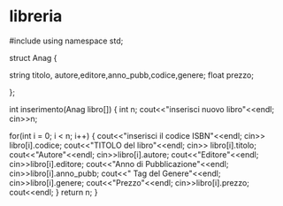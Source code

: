 # libreria
#include <iostream>
using namespace std;

struct Anag
{
  
  string titolo, autore,editore,anno_pubb,codice,genere;
  float prezzo;
 
};

int inserimento(Anag libro[])
{
  int n;
  cout<<"inserisci nuovo libro"<<endl;
  cin>>n;

  for(int i = 0; i < n; i++)
  {
    cout<<"inserisci il codice ISBN"<<endl;
    cin>> libro[i].codice;
    cout<<"TITOLO del libro"<<endl;
    cin>> libro[i].titolo;
    cout<<"Autore"<<endl;
    cin>>libro[i].autore;
    cout<<"Editore"<<endl;
    cin>>libro[i].editore;
    cout<<"Anno di Pubblicazione"<<endl;
    cin>>libro[i].anno_pubb;
    cout<<" Tag del Genere"<<endl;
    cin>>libro[i].genere;
    cout<<"Prezzo"<<endl;
    cin>>libro[i].prezzo;
    cout<<endl;
  }
  return n;
}

